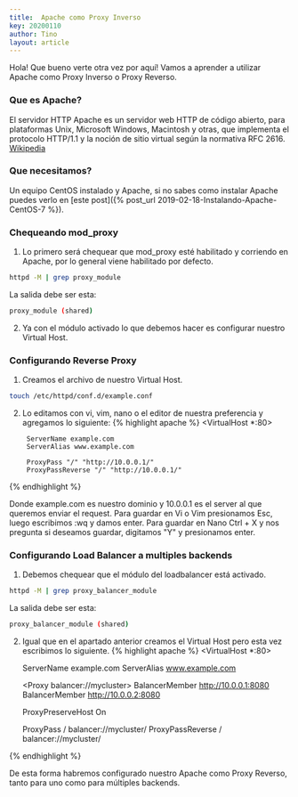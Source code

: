 ```yaml
---
title:  Apache como Proxy Inverso
key: 20200110
author: Tino
layout: article
---
```


Hola! Que bueno verte otra vez por aquí!
Vamos a aprender a utilizar Apache como Proxy Inverso o Proxy Reverso.

### Que es Apache?
El servidor HTTP Apache es un servidor web HTTP de código abierto, para plataformas Unix, Microsoft Windows, Macintosh y otras, que implementa el protocolo HTTP/1.1 y la noción de sitio virtual según la normativa RFC 2616. [Wikipedia](https://es.wikipedia.org/wiki/Servidor_HTTP_Apache) <!-- more -->  

### Que necesitamos?

Un equipo CentOS instalado y Apache, si no sabes como instalar Apache puedes verlo en [este post]({% post_url 2019-02-18-Instalando-Apache-CentOS-7 %}).

### Chequeando mod_proxy

1. Lo primero será chequear que mod_proxy esté habilitado y corriendo en Apache, por lo general viene habilitado por defecto.
~~~ bash
httpd -M | grep proxy_module
~~~
La salida debe ser esta:
~~~ bash
proxy_module (shared)
~~~

2. Ya con el módulo activado lo que debemos hacer es configurar nuestro Virtual Host.

### Configurando Reverse Proxy

1. Creamos el archivo de nuestro Virtual Host.
~~~ bash
touch /etc/httpd/conf.d/example.conf
~~~

2. Lo editamos con vi, vim, nano o el editor de nuestra preferencia y agregamos lo siguiente:
{% highlight apache %}
<VirtualHost *:80>

        ServerName example.com
        ServerAlias www.example.com

        ProxyPass "/" "http://10.0.0.1/"
        ProxyPassReverse "/" "http://10.0.0.1/"

</VirtualHost>
{% endhighlight %}

Donde example.com es nuestro dominio y 10.0.0.1 es el server al que queremos enviar el request.
Para guardar en Vi o Vim presionamos Esc, luego escribimos :wq y damos enter.
Para guardar en Nano Ctrl + X y nos pregunta si deseamos guardar, digitamos "Y" y presionamos enter.

### Configurando Load Balancer a multiples backends

1. Debemos chequear que el módulo del loadbalancer está activado.
~~~ bash
httpd -M | grep proxy_balancer_module
~~~
La salida debe ser esta:
~~~ bash
proxy_balancer_module (shared)
~~~

2. Igual que en el apartado anterior creamos el Virtual Host pero esta vez escribimos lo siguiente.
{% highlight apache %}
<VirtualHost *:80>

	ServerName example.com
	ServerAlias www.example.com

	<Proxy balancer://mycluster>
		BalancerMember http://10.0.0.1:8080
		BalancerMember http://10.0.0.2:8080
	</Proxy>

	ProxyPreserveHost On

	ProxyPass / balancer://mycluster/
	ProxyPassReverse / balancer://mycluster/

</VirtualHost>
{% endhighlight %}

De esta forma habremos configurado nuestro Apache como Proxy Reverso, tanto para uno como para múltiples backends.
